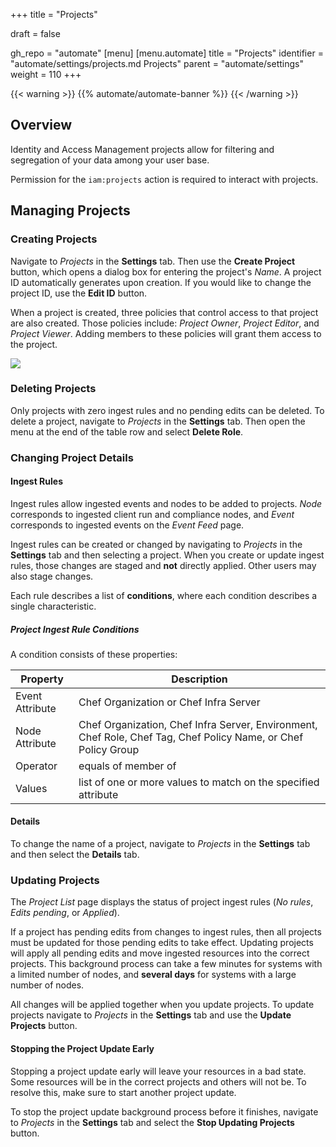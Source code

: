 +++
title = "Projects"

draft = false

gh_repo = "automate"
[menu]
  [menu.automate]
    title = "Projects"
    identifier = "automate/settings/projects.md Projects"
    parent = "automate/settings"
    weight = 110
+++

{{< warning >}}
{{% automate/automate-banner %}}
{{< /warning >}}

## Overview

Identity and Access Management projects allow for filtering and segregation of your data among your user base.

Permission for the `iam:projects` action is required to interact with projects.

## Managing Projects

### Creating Projects

Navigate to _Projects_ in the **Settings** tab. Then use the **Create Project** button, which opens a dialog box for entering the project's _Name_. A project ID automatically generates upon creation. If you would like to change the project ID, use the **Edit ID** button.

When a project is created, three policies that control access to that project are also created. Those policies include: _Project Owner_, _Project Editor_, and _Project Viewer_. Adding members to these policies will grant them access to the project.

![](/images/automate/settings-projects.png)

### Deleting Projects

Only projects with zero ingest rules and no pending edits can be deleted. To delete a project, navigate to _Projects_ in the **Settings** tab. Then open the menu at the end of the table row and select **Delete Role**.

### Changing Project Details

#### Ingest Rules

Ingest rules allow ingested events and nodes to be added to projects. *Node* corresponds to ingested client run and compliance nodes, and *Event* corresponds to ingested events on the _Event Feed_ page. 

Ingest rules can be created or changed by navigating to _Projects_ in the **Settings** tab and then selecting a project. 
When you create or update ingest rules, those changes are staged and **not** directly applied.
Other users may also stage changes.

Each rule describes a list of **conditions**, where each condition describes a single characteristic.

##### Project Ingest Rule Conditions

A condition consists of these properties:

Property               | Description
-----------------------|------------
Event Attribute        | Chef Organization or Chef Infra Server
Node Attribute         | Chef Organization, Chef Infra Server, Environment, Chef Role, Chef Tag, Chef Policy Name, or Chef Policy Group
Operator               | equals of member of
Values                 | list of one or more values to match on the specified attribute

#### Details

To change the name of a project, navigate to _Projects_ in the **Settings** tab and then select the **Details** tab.

### Updating Projects

The _Project List_ page displays the status of project ingest rules (*No rules*, *Edits pending*, or *Applied*).

If a project has pending edits from changes to ingest rules, then all projects must be updated for those pending edits to take effect. Updating projects will apply all pending edits and move ingested resources into the correct projects. This background process can take a few minutes for systems with a limited number of nodes, and **several days** for systems with a large number of nodes. 

All changes will be applied together when you update projects. To update projects navigate to _Projects_ in the **Settings** tab and use the **Update Projects** button.

#### Stopping the Project Update Early

Stopping a project update early will leave your resources in a bad state. Some resources will be in the correct projects and others will not be. To resolve this, make sure to start another project update.

To stop the project update background process before it finishes, navigate to _Projects_ in the **Settings** tab and select the **Stop Updating Projects** button.
